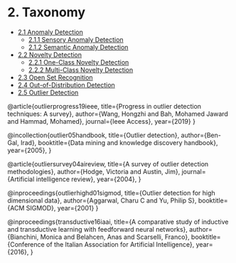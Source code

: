  <a name="top"></a>
# 2. Taxonomy
- [2.1 Anomaly Detection](#2.1)
  - [2.1.1 Sensory Anomaly Detection](#2.1.1)
  - [2.1.2 Semantic Anomaly Detection](#2.1.2)
- [2.2 Novelty Detection](#2.2)
  - [2.2.1 One-Class Novelty Detection](#2.2.1)
  - [2.2.2 Multi-Class Novelty Detection](#2.2.2)
- [2.3 Open Set Recognition](#2.3)
- [2.4 Out-of-Distribution Detection](#2.4)
- [2.5 Outlier Detection](#2.5)




@article{outlierprogress19ieee,
  title={Progress in outlier detection techniques: A survey},
  author={Wang, Hongzhi and Bah, Mohamed Jaward and Hammad, Mohamed},
  journal={Ieee Access},
  year={2019}
}

@incollection{outlier05handbook,
  title={Outlier detection},
  author={Ben-Gal, Irad},
  booktitle={Data mining and knowledge discovery handbook},
  year={2005},
}

@article{outliersurvey04aireview,
  title={A survey of outlier detection methodologies},
  author={Hodge, Victoria and Austin, Jim},
  journal={Artificial intelligence review},
  year={2004},
}

@inproceedings{outlierhighd01sigmod,
  title={Outlier detection for high dimensional data},
  author={Aggarwal, Charu C and Yu, Philip S},
  booktitle={ACM SIGMOD},
  year={2001}
}

@inproceedings{transductive16iaai,
  title={A comparative study of inductive and transductive learning with feedforward neural networks},
  author={Bianchini, Monica and Belahcen, Anas and Scarselli, Franco},
  booktitle={Conference of the Italian Association for Artificial Intelligence},
  year={2016},
}
